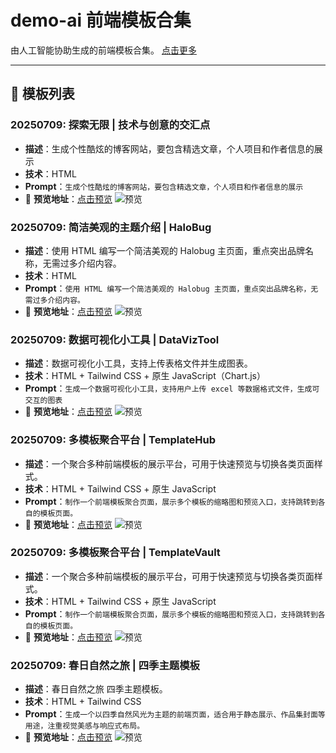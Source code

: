 # demo-ai 前端模板合集

由人工智能协助生成的前端模板合集。 [点击更多](https://github.halobug.cn/demo-ai/)


---

## 📁 模板列表

### 20250709:  探索无限 | 技术与创意的交汇点

- **描述**：生成个性酷炫的博客网站，要包含精选文章，个人项目和作者信息的展示
- **技术**：HTML
- **Prompt**：`生成个性酷炫的博客网站，要包含精选文章，个人项目和作者信息的展示`
- 🔗 **预览地址**：[点击预览](https://github.halobug.cn/demo-ai/Template/tech-blog-20250709/index.html)
![预览](https://github.halobug.cn/demo-ai/Template/tech-blog-20250709/previewimage.png "预览")

### 20250709:  简洁美观的主题介绍 | HaloBug

- **描述**：使用 HTML 编写一个简洁美观的 Halobug 主页面，重点突出品牌名称，无需过多介绍内容。
- **技术**：HTML
- **Prompt**：`使用 HTML 编写一个简洁美观的 Halobug 主页面，重点突出品牌名称，无需过多介绍内容。`
- 🔗 **预览地址**：[点击预览](https://github.halobug.cn/demo-ai/Template/HaloBug_20250709/index.html)
![预览](https://github.halobug.cn/demo-ai/Template/HaloBug_20250709/previewimage.png "预览")

### 20250709:  数据可视化小工具 | DataVizTool

- **描述**：数据可视化小工具，支持上传表格文件并生成图表。
- **技术**：HTML + Tailwind CSS + 原生 JavaScript（Chart.js）
- **Prompt**：`生成一个数据可视化小工具，支持用户上传 excel 等数据格式文件，生成可交互的图表`
- 🔗 **预览地址**：[点击预览](https://github.halobug.cn/demo-ai/Template/DataVizTool_20250709/index.html)
![预览](https://github.halobug.cn/demo-ai/Template/DataVizTool_20250709/previewimage.png "预览")

### 20250709: 多模板聚合平台 | TemplateHub

- **描述**：一个聚合多种前端模板的展示平台，可用于快速预览与切换各类页面样式。
- **技术**：HTML + Tailwind CSS + 原生 JavaScript
- **Prompt**：`制作一个前端模板聚合页面，展示多个模板的缩略图和预览入口，支持跳转到各自的模板页面。`
- 🔗 **预览地址**：[点击预览](https://github.halobug.cn/demo-ai/Template/TemplateHub_20250709/index.html)
![预览](https://github.halobug.cn/demo-ai/Template/TemplateHub_20250709/previewimage.png "预览")

### 20250709: 多模板聚合平台 | TemplateVault

- **描述**：一个聚合多种前端模板的展示平台，可用于快速预览与切换各类页面样式。
- **技术**：HTML + Tailwind CSS + 原生 JavaScript
- **Prompt**：`制作一个前端模板聚合页面，展示多个模板的缩略图和预览入口，支持跳转到各自的模板页面。`
- 🔗 **预览地址**：[点击预览](https://github.halobug.cn/demo-ai/Template/TemplateVault/index.html)
![预览](https://github.halobug.cn/demo-ai/Template/TemplateVault/previewimage.png "预览")


### 20250709: 春日自然之旅 | 四季主题模板

- **描述**：春日自然之旅 四季主题模板。
- **技术**：HTML + Tailwind CSS
- **Prompt**：`生成一个以四季自然风光为主题的前端页面，适合用于静态展示、作品集封面等用途，注重视觉美感与响应式布局。`
- 🔗 **预览地址**：[点击预览](https://github.halobug.cn/demo-ai/Template/SeasonalNatureGallery_20250709)
![预览](https://github.halobug.cn/demo-ai/Template/SeasonalNatureGallery_20250709/previewimage.png "预览")
